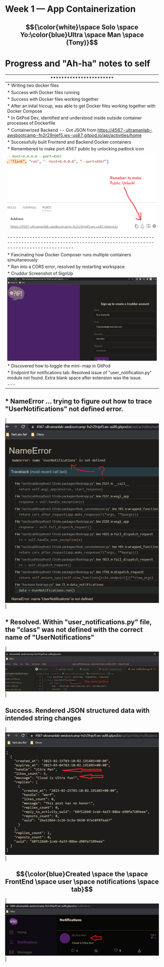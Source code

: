 # Week 1 — App Containerization

## $${\color{white}\space Solo \space Yo:\color{blue}Ultra \space Man \space (Tony)}$$ 


# Progress and "Ah-ha" notes to self
| *********************** |
| --- | 
| * Writing two docker files |
| * Success with Docker files running |
| * Success with Docker files working together |
| * After an intial hiccup, was able to get Docker files working together with Docker Compose |
| * In GitPod Dev, identified and understood inside outside container processes of Dockerfile |
| * Containerized Backend -- Got JSON from https://4567-ultramanlab-awsbootcamp-fn2r29njef5.ws-us87.gitpod.io/api/activities/home |
| * Successfully built Frontend and Backend Docker containers |
| * Remembered to make port 4567 public by unlocking padlock icon |
| ![Port Screenshot](../_docs/assets/week1/UnlockPort.png) |
| ---------------------------------------------------------------------------------------------------------------------------------- | 
| * Fascinating how Docker Composer runs multiple containers simultaneously |
| * Ran into a CORS error, resolved by restarting workspace |
| * Cruddur Screenshot of SignUp |
| ![Crudder SignUp Screenshot](../_docs/assets/week1/CruddarSignUp.png) |
| * Discovered how to toggle the mini-map in GitPod |
| * Endpoint for notifications tab. Resolved issue of "user_notification.py" module not found. Extra blank space after extension was the issue. |
| --- |
## * NameError ... trying to figure out how to trace "UserNotifications" not defined error.  
| ![NameError Screenshot](../_docs/assets/week1/NameError.png) |
## * Resolved. Within "user_notifications.py" file, the "class"  was not defined with the correct name of "UserNotifications"
| ![Class Name Screenshot](../_docs/assets/week1/ClassName1.png) |
## Success. Rendered JSON structured data with intended string changes
| ![JSON Data Screenshot](../_docs/assets/week1/JsonData1.png) |
## $${\color{blue}Created \space the \space FrontEnd \space user \space notifications \space tab}$$ 

| ![FrontEndNotification Screenshot](../_docs/assets/week1/NotificationsTab.png) |


 

